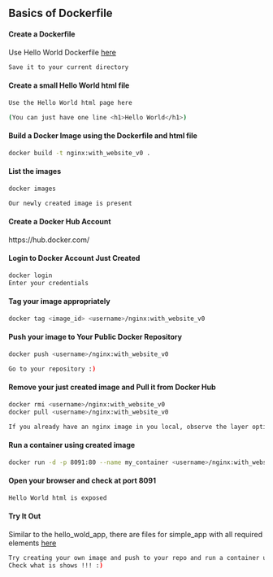 <p align="center">
<h2> Basics of Dockerfile </h2>
</p>

#### Create a Dockerfile

Use Hello World Dockerfile [here](hello_world_app/Dockerfile)
```bash
Save it to your current directory
```

#### Create a small Hello World html file
```bash
Use the Hello World html page here

(You can just have one line <h1>Hello World</h1>)
```

#### Build a Docker Image using the Dockerfile and html file
```bash
docker build -t nginx:with_website_v0 .
```

#### List the images
```bash
docker images

Our newly created image is present
```

#### Create a Docker Hub Account
<link>https://hub.docker.com/</link>

#### Login to Docker Account Just Created
```bash
docker login
Enter your credentials
```

#### Tag your image appropriately
```bash
docker tag <image_id> <username>/nginx:with_website_v0
```

#### Push your image to Your Public Docker Repository
```bash
docker push <username>/nginx:with_website_v0

Go to your repository :)
```

#### Remove your just created image and Pull it from Docker Hub
```bash
docker rmi <username>/nginx:with_website_v0
docker pull <username>/nginx:with_website_v0

If you already have an nginx image in you local, observe the layer optimization which we learnt in previous section
```

#### Run a container using created image
```bash
docker run -d -p 8091:80 --name my_container <username>/nginx:with_website_v0
```

#### Open your browser and check at port 8091
```bash
Hello World html is exposed
```

#### Try It Out
Similar to the hello_wold_app, there are files for simple_app with all required elements [here](simple_app/)

```bash
Try creating your own image and push to your repo and run a container using it and expose a port 
Check what is shows !!! :)
```
